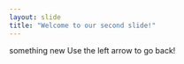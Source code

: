 ```yaml
---
layout: slide
title: "Welcome to our second slide!"
---
```

something new
Use the left arrow to go back!

